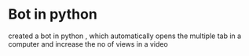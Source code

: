 # Bot in python
created a bot in python , which automatically opens the multiple tab in a computer and increase the no of views in a video
